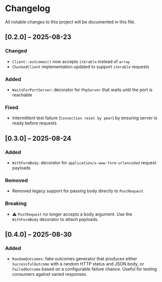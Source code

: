# Changelog

All notable changes to this project will be documented in this file.

## [0.2.0] – 2025-08-23

### Changed
- `Client::outcomes()` now accepts `iterable` instead of `array`
- `ChunkedClient` implementation updated to support `iterable` requests

### Added
- `WaitsForPortServer`: decorator for `PhpServer` that waits until the port is reachable

### Fixed
- Intermittent test failure (`Connection reset by peer`) by ensuring server is ready before requests

## [0.3.0] – 2025-08-24

### Added
- `WithFormBody`: decorator for `application/x-www-form-urlencoded` request payloads

### Removed
- Removed legacy support for passing body directly to `PostRequest`

### Breaking
- ⚠️ `PostRequest` no longer accepts a body argument. Use the `WithFormBody` decorator to attach payloads.

## [0.4.0] – 2025-08-30

### Added
- `RandomOutcomes`: fake outcomes generator that produces either `SuccessfulOutcome` with a random HTTP status and JSON body, or `FailedOutcome` based on a configurable failure chance. Useful for testing consumers against varied responses.
